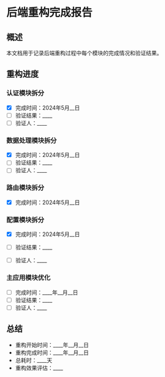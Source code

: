 # 后端重构完成报告

## 概述
本文档用于记录后端重构过程中每个模块的完成情况和验证结果。

## 重构进度

### 认证模块拆分
- [x] 完成时间：2024年5月__日
- [ ] 验证结果：____
- [ ] 验证人：____

### 数据处理模块拆分
- [x] 完成时间：2024年5月__日
- [ ] 验证结果：____
- [ ] 验证人：____

### 路由模块拆分
- [x] 完成时间：2024年5月__日

### 配置模块拆分
- [x] 完成时间：2024年5月__日
- [ ] 验证结果：____
- [ ] 验证人：____


### 主应用模块优化
- [ ] 完成时间：____年__月__日
- [ ] 验证结果：____
- [ ] 验证人：____

## 总结
- 重构开始时间：____年__月__日
- 重构完成时间：____年__月__日
- 总耗时：____天
- 重构效果评估：____